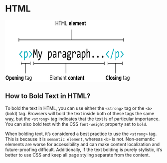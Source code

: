 # HTML
<img src="https://github.com/sajib-mandal/30-Days-HTML-CSS-Learning-Path/blob/main/images/html_element.png" alt="HTML element" height="200" width="400">

## How to Bold Text in HTML?
To bold the text in HTML, you can use either the `<strong>` tag or the `<b>` (bold) tag. Browsers will bold the text inside both of these tags the same way, but the `<strong>` tag indicates that the text is of particular importance. You can also bold text with the CSS `font-weight` property set to `bold`.

When bolding text, it’s considered a best practice to use the `<strong>` tag. This is because it is `semantic element`, whereas `<b>` is not. Non-semantic elements are worse for accessibility and can make content localization and future-proofing difficult. Additionally, if the text bolding is purely stylistic, it’s better to use CSS and keep all page styling separate from the content.
